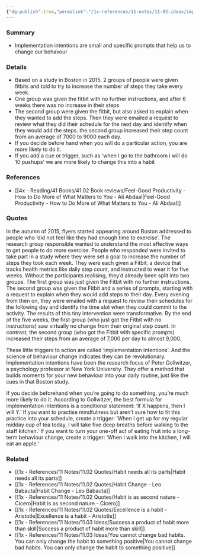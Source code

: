 ```yaml
---
{"dg-publish":true,"permalink":"/1x-references/11-notes/11-03-ideas/implementation-intentions-how-to-create-habits/","title":"Implementation intentions - how to create habits","created":"2024-04-10T20:58:25.490+03:00","updated":"2024-04-10T20:58:25.490+03:00"}
---
```



### Summary
- Implementation intentions are small and specific prompts that help us to change our behavour

### Details
- Based on a study in Boston in 2015. 2 groups of people were given fitbits and told to try to increase the number of steps they take every week.
- One group was given the fitbit with no further instructions, and after 6 weeks there was no increase in their steps
- The second group were given the fitbit, but also asked to explain when they wanted to add the steps. Then they were emailed a request to review what they did their schedule for the next day and identify when they would add the steps. the second group increased their step count from an average of 7000 to 9000 each day.
- If you decide before hand when you will do a particular action, you are more likely to do it.
- If you add a cue or trigger, such as 'when I go to the bathroom i will do 10 pushups' we are more likely to change this into a habit

### References
- [[4x - Reading/41 Books/41.02 Book reviews/Feel-Good Productivity - How to Do More of What Matters to You - Ali Abdaal\|Feel-Good Productivity - How to Do More of What Matters to You - Ali Abdaal]]

### Quotes
In the autumn of 2015, flyers started appearing around Boston addressed to people who ‘did not feel like they had enough time to exercise’. The research group responsible wanted to understand the most effective ways to get people to do more exercise. People who responded were invited to take part in a study where
they were set a goal to increase the number of steps they took each week. They were each given a Fitbit, a device that tracks health metrics like daily step count, and instructed to wear it for five weeks. Without the participants realising, they’d already been split into
two groups. The first group was just given the Fitbit with no further instructions. The second group was given the Fitbit and a series of prompts, starting with a request to explain when they would add steps to their day. Every evening from then on, they were emailed with a request to review their schedules for the following day and identify the time slot when they could commit to the activity. The results of this tiny intervention were transformative. By the
end of the five weeks, the first group (who just got the Fitbit with no instructions) saw virtually no change from their original step count. In contrast, the second group (who got the Fitbit with specific prompts)  increased their steps from an average of 7,000 per day to almost 9,000.

These little triggers to action are called ‘implementation intentions’. And the science of behaviour change indicates they can be revolutionary. Implementation intentions have been the research focus of Peter Gollwitzer, a psychology professor at New York University. They offer a method that builds moments for your new behaviour into your daily routine, just like the cues in that Boston study. 

If you decide beforehand when you’re going to do something, you’re much more likely to do it. According to Gollwitzer, the best formula for implementation intentions is a conditional statement: ‘If X happens, then I will Y.’ If you want to practise mindfulness but aren’t sure how to fit this practice into your schedule, create a trigger: ‘When I get up for my regular midday cup of tea today, I will take five deep breaths before walking to the staff kitchen.’ If you want to turn your one-off act of eating fruit into a long-term behaviour change, create a trigger: ‘When I walk into the kitchen, I will eat an apple.’


### Related
- [[1x - References/11 Notes/11.02 Quotes/Habit needs all its parts\|Habit needs all its parts]]
- [[1x - References/11 Notes/11.02 Quotes/Habit Change - Leo Babauta\|Habit Change - Leo Babauta]]
- [[1x - References/11 Notes/11.02 Quotes/Habit is as second nature - Cicero\|Habit is as second nature - Cicero]]
- [[1x - References/11 Notes/11.02 Quotes/Excellence is a habit - Aristotle\|Excellence is a habit - Aristotle]]
- [[1x - References/11 Notes/11.03 Ideas/Success a product of habit more than skill\|Success a product of habit more than skill]]
- [[1x - References/11 Notes/11.03 Ideas/You cannot change bad habits. You can only change the habit to something positive\|You cannot change bad habits. You can only change the habit to something positive]]